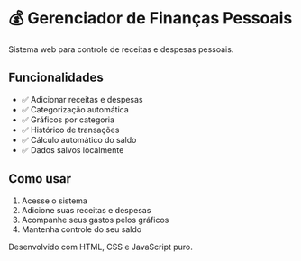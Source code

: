# 💰 Gerenciador de Finanças Pessoais

Sistema web para controle de receitas e despesas pessoais.

## Funcionalidades
- ✅ Adicionar receitas e despesas
- ✅ Categorização automática
- ✅ Gráficos por categoria
- ✅ Histórico de transações
- ✅ Cálculo automático do saldo
- ✅ Dados salvos localmente

## Como usar
1. Acesse o sistema
2. Adicione suas receitas e despesas
3. Acompanhe seus gastos pelos gráficos
4. Mantenha controle do seu saldo

Desenvolvido com HTML, CSS e JavaScript puro.
